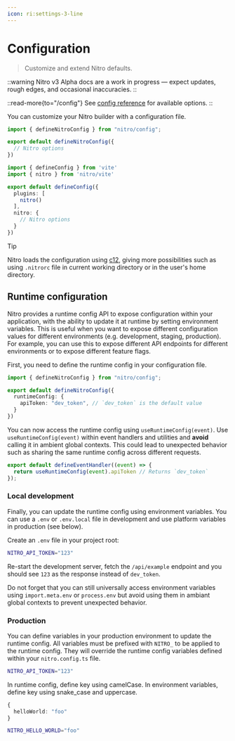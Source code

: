 ```yaml
---
icon: ri:settings-3-line
---
```


# Configuration

> Customize and extend Nitro defaults.

::warning
Nitro v3 Alpha docs are a work in progress — expect updates, rough edges, and occasional inaccuracies.
::

::read-more{to="/config"}
See [config reference](/config) for available options.
::

You can customize your Nitro builder with a configuration file.

```ts [nitro.config.ts]
import { defineNitroConfig } from "nitro/config";

export default defineNitroConfig({
  // Nitro options
})
```
```ts [vite.config.ts]
import { defineConfig } from 'vite'
import { nitro } from 'nitro/vite'

export default defineConfig({
  plugins: [
    nitro()
  ],
  nitro: {
    // Nitro options
  }
})

```

> [!TIP]
> Nitro loads the configuration using [c12](https://github.com/unjs/c12), giving more  possibilities such as using `.nitrorc` file in current working directory or in the user's home directory.

## Runtime configuration

Nitro provides a runtime config API to expose configuration within your application, with the ability to update it at runtime by setting environment variables. This is useful when you want to expose different configuration values for different environments (e.g. development, staging, production). For example, you can use this to expose different API endpoints for different environments or to expose different feature flags.

First, you need to define the runtime config in your configuration file.

```ts [nitro.config.ts]
import { defineNitroConfig } from "nitro/config";

export default defineNitroConfig({
  runtimeConfig: {
    apiToken: "dev_token", // `dev_token` is the default value
  }
})
```

You can now access the runtime config using `useRuntimeConfig(event)`.  Use `useRuntimeConfig(event)` within event handlers and utilities and **avoid** calling it in ambient global contexts. This could lead to unexpected behavior such as sharing the same runtime config across different requests.


```ts [api/example.get.ts]
export default defineEventHandler((event) => {
  return useRuntimeConfig(event).apiToken // Returns `dev_token`
});
```

### Local development

Finally, you can update the runtime config using environment variables. You can use a `.env` or `.env.local` file in development and use platform variables in production (see below).

Create an `.env` file in your project root:

```bash [.env]
NITRO_API_TOKEN="123"
```

Re-start the development server, fetch the `/api/example` endpoint and you should see `123` as the response instead of `dev_token`.

Do not forget that you can still universally access environment variables using `import.meta.env` or `process.env` but avoid using them in ambiant global contexts to prevent unexpected behavior.

### Production

You can define variables in your production environment to update the runtime config. All variables must be prefixed with `NITRO_` to be applied to the runtime config. They will override the runtime config variables defined within your `nitro.config.ts` file.

```bash [.env]
NITRO_API_TOKEN="123"
```

In runtime config, define key using camelCase. In environment variables, define key using snake_case and uppercase.

```ts
{
  helloWorld: "foo"
}
```

```bash
NITRO_HELLO_WORLD="foo"
```
